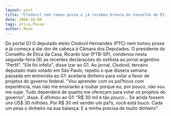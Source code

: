 ```yaml
---
layout: post
title: "Clodovil nem tomou posse e já recebeu bronca do Conselho de Ética"
date: 2006-10-09
tags: ética,Posse
author: None
---
```

Do portal G1
O deputado eleito Clodovil Hernandes (PTC) nem tomou posse e já começa a dar dor de cabeça à Câmara dos Deputados. O presidente do Conselho de Ética da Casa, Ricardo Izar (PTB-SP), condenou nesta segunda-feira (9) as recentes declarações do estilista ao jornal argentino \"Perfil\". \"Ele foi infeliz\", disse Izar ao G1.
Ao jornal, Clodovil, terceiro deputado mais votado em São Paulo, repetiu o que dissera semana passada em entrevista ao G1: aceitaria dinheiro para votar a favor de projetos do governo federal. 
\"Vou aprender com os pol?ticos com experiência, mas não me ensinarão a roubar porque eu, por pouco, não vou me sujar. Tudo dependerá de quanto me ofereçam para votar os projetos do governo\", disse. E afirmou ao G1: \"R$ 30 mil é tão pouco... Se ainda fossem uns US$ 30 milhões. Por R$ 30 mil vender um pa?s, você está louco. Cada um pesa o dinheiro na sua balança. E a minha precisa de muito dinheiro\". 
